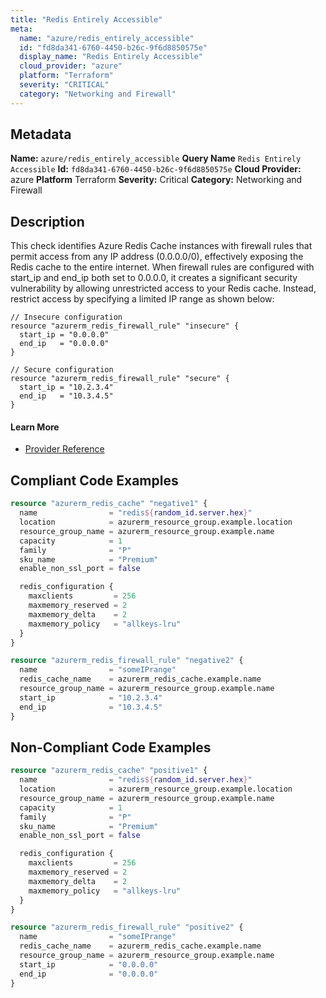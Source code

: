 ```yaml
---
title: "Redis Entirely Accessible"
meta:
  name: "azure/redis_entirely_accessible"
  id: "fd8da341-6760-4450-b26c-9f6d8850575e"
  display_name: "Redis Entirely Accessible"
  cloud_provider: "azure"
  platform: "Terraform"
  severity: "CRITICAL"
  category: "Networking and Firewall"
---
```

## Metadata
**Name:** `azure/redis_entirely_accessible`
**Query Name** `Redis Entirely Accessible`
**Id:** `fd8da341-6760-4450-b26c-9f6d8850575e`
**Cloud Provider:** azure
**Platform** Terraform
**Severity:** Critical
**Category:** Networking and Firewall
## Description
This check identifies Azure Redis Cache instances with firewall rules that permit access from any IP address (0.0.0.0/0), effectively exposing the Redis cache to the entire internet. When firewall rules are configured with start_ip and end_ip both set to 0.0.0.0, it creates a significant security vulnerability by allowing unrestricted access to your Redis cache. Instead, restrict access by specifying a limited IP range as shown below:

```
// Insecure configuration
resource "azurerm_redis_firewall_rule" "insecure" {
  start_ip = "0.0.0.0"
  end_ip   = "0.0.0.0"
}

// Secure configuration
resource "azurerm_redis_firewall_rule" "secure" {
  start_ip = "10.2.3.4"
  end_ip   = "10.3.4.5"
}
```

#### Learn More

 - [Provider Reference](https://registry.terraform.io/providers/hashicorp/azurerm/latest/docs/resources/redis_firewall_rule)


## Compliant Code Examples
```terraform
resource "azurerm_redis_cache" "negative1" {
  name                = "redis${random_id.server.hex}"
  location            = azurerm_resource_group.example.location
  resource_group_name = azurerm_resource_group.example.name
  capacity            = 1
  family              = "P"
  sku_name            = "Premium"
  enable_non_ssl_port = false

  redis_configuration {
    maxclients         = 256
    maxmemory_reserved = 2
    maxmemory_delta    = 2
    maxmemory_policy   = "allkeys-lru"
  }
}

resource "azurerm_redis_firewall_rule" "negative2" {
  name                = "someIPrange"
  redis_cache_name    = azurerm_redis_cache.example.name
  resource_group_name = azurerm_resource_group.example.name
  start_ip            = "10.2.3.4"
  end_ip              = "10.3.4.5"
}
```
## Non-Compliant Code Examples
```terraform
resource "azurerm_redis_cache" "positive1" {
  name                = "redis${random_id.server.hex}"
  location            = azurerm_resource_group.example.location
  resource_group_name = azurerm_resource_group.example.name
  capacity            = 1
  family              = "P"
  sku_name            = "Premium"
  enable_non_ssl_port = false

  redis_configuration {
    maxclients         = 256
    maxmemory_reserved = 2
    maxmemory_delta    = 2
    maxmemory_policy   = "allkeys-lru"
  }
}

resource "azurerm_redis_firewall_rule" "positive2" {
  name                = "someIPrange"
  redis_cache_name    = azurerm_redis_cache.example.name
  resource_group_name = azurerm_resource_group.example.name
  start_ip            = "0.0.0.0"
  end_ip              = "0.0.0.0"
}
```